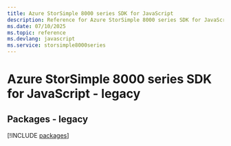 ```yaml
---
title: Azure StorSimple 8000 series SDK for JavaScript
description: Reference for Azure StorSimple 8000 series SDK for JavaScript
ms.date: 07/10/2025
ms.topic: reference
ms.devlang: javascript
ms.service: storsimple8000series
---
```

# Azure StorSimple 8000 series SDK for JavaScript - legacy
## Packages - legacy
[!INCLUDE [packages](storsimple-8000-series-index.md)]